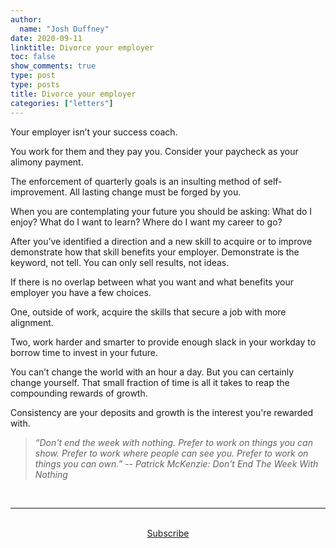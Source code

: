 ```yaml
---
author:
  name: "Josh Duffney"
date: 2020-09-11
linktitle: Divorce your employer
toc: false
show_comments: true
type: post
type: posts
title: Divorce your employer
categories: ["letters"]
---
```


Your employer isn’t your success coach. 

You work for them and they pay you. Consider your paycheck as your alimony payment. 

The enforcement of quarterly goals is an insulting method of self-improvement. All lasting change must be forged by you.

When you are contemplating your future you should be asking: What do I enjoy? What do I want to learn? Where do I want my career to go? 

After you’ve identified a direction and a new skill to acquire or to improve demonstrate how that skill benefits your employer. Demonstrate is the keyword, not tell. You can only sell results, not ideas.

If there is no overlap between what you want and what benefits your employer you have a few choices. 

One, outside of work, acquire the skills that secure a job with more alignment. 

Two, work harder and smarter to provide enough slack in your workday to borrow time to invest in your future. 

You can’t change the world with an hour a day. But you can certainly change yourself. That small fraction of time is all it takes to reap the compounding rewards of growth. 

Consistency are your deposits and growth is the interest you're rewarded with.

> _“Don't end the week with nothing. Prefer to work on things you can show. Prefer to work where people can see you. Prefer to work on things you can own.” -- Patrick McKenzie: Don't End The Week With Nothing_

<br>

---

<br>

<div align="center">
<a href="https://share.mailbrew.com/joshduffney/josh-duffney-monthly-digest-EJ7KkacwQyPl">Subscribe</a>
</div>

<br>